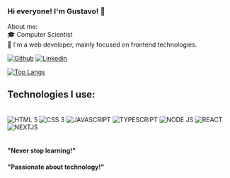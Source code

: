 

### Hi everyone! I'm Gustavo! 🤙

About me:<br/>
🎓 Computer Scientist<br/>
🚀 I'm a web developer, mainly focused on frontend technologies.<br/>

[![Github](https://img.shields.io/badge/GitHub-100000?style=for-the-badge&logo=github&logoColor=white)](https://github.com/gustavorochajs)
[![Linkedin](https://img.shields.io/badge/LinkedIn-0077B5?style=for-the-badge&logo=linkedin&logoColor=white)](https://www.linkedin.com/in/gustavo-rocha-js82/)

[![Top Langs](https://github-readme-stats.vercel.app/api/top-langs/?username=gustavorochajs&layout=compact)](https://github.com/gustavorochajs/github-readme-stats)

## Technologies I use:
<div style="dislay:inline_block"><br/>
<img align="center" alt="HTML 5" src="https://img.shields.io/badge/HTML5-E34F26?style=for-the-badge&logo=html5&logoColor=white"/>
<img align="center" alt="CSS 3" src="https://img.shields.io/badge/CSS3-1572B6?style=for-the-badge&logo=css3&logoColor=white"/>
<img align="center" alt="JAVASCRIPT" src="https://img.shields.io/badge/JavaScript-323330?style=for-the-badge&logo=javascript&logoColor=F7DF1E"/>
<img align="center" alt="TYPESCRIPT" src="https://img.shields.io/badge/TypeScript-007ACC?style=for-the-badge&logo=typescript&logoColor=white"/>
<img align="center" alt="NODE JS" src="https://img.shields.io/badge/Node.js-43853D?style=for-the-badge&logo=node.js&logoColor=white"/>
<img align="center" alt="REACT" src="https://img.shields.io/badge/React-20232A?style=for-the-badge&logo=react&logoColor=61DAFB"/>
<img align="center" alt="NEXTJS" src="https://img.shields.io/badge/Next-000000?style=for-the-badge&amp;logo=nextdotjs&amp;logoColor=FFFFFF"/>
</div><br/>

#### "Never stop learning!"
#### "Passionate about technology!"

